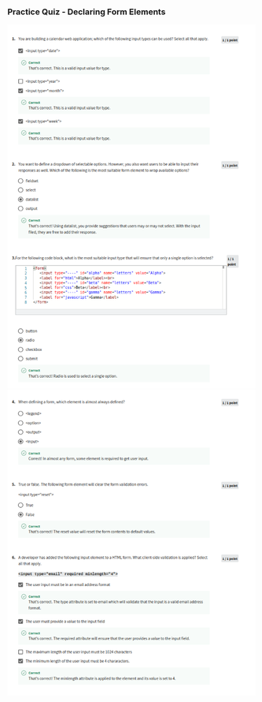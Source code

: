 ### Practice Quiz - Declaring Form Elements

![](/C4-HTML-and-CSS-in-depth/week1/practice-quiz-declaring-form-elements/ss1.png)
![](/C4-HTML-and-CSS-in-depth/week1/practice-quiz-declaring-form-elements/ss2.png)